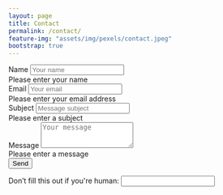 ```yaml
---
layout: page
title: Contact
permalink: /contact/
feature-img: "assets/img/pexels/contact.jpeg"
bootstrap: true
---
```


<style>
    .contact-form {
        max-width: 768px;
        margin: auto;
    }
</style>

<form name="contact" class="contact-form needs-validation" novalidate netlify netlify-honeypot="bot-field">
    <div class="form-group">
        <label for="name">Name</label>
        <input type="text" class="form-control" id="name" name="name" placeholder="Your name" required>
        <div class="invalid-feedback">
            Please enter your name
        </div>
    </div>
    <div class="form-group">
        <label for="email">Email</label>
        <input type="email" class="form-control" id="email" name="email" placeholder="Your email" required>
        <div class="invalid-feedback">
            Please enter your email address
        </div>
    </div>
    <div class="form-group">
        <label for="subject">Subject</label>
        <input type="text" class="form-control" id="subject" name="subject" placeholder="Message subject" required>
        <div class="invalid-feedback">
            Please enter a subject
        </div>
    </div>
    <div class="form-group">
        <label for="message">Message</label>
        <textarea class="form-control" id="message" name="message" rows="3" placeholder="Your message" required></textarea>
        <div class="invalid-feedback">
            Please enter a message
        </div>
    </div>
    <button type="submit" class="btn btn-primary btn-lg btn-block">Send</button>
    <p class="invisible">
        <label>Don’t fill this out if you're human: <input name="bot-field" /></label>
    </p>
</form>

<script>
// Example starter JavaScript for disabling form submissions if there are invalid fields
(function() {
  'use strict';
  window.addEventListener('load', function() {
    // Fetch all the forms we want to apply custom Bootstrap validation styles to
    var forms = document.getElementsByClassName('needs-validation');
    // Loop over them and prevent submission
    var validation = Array.prototype.filter.call(forms, function(form) {
      form.addEventListener('submit', function(event) {
        if (form.checkValidity() === false) {
          event.preventDefault();
          event.stopPropagation();
        }
        form.classList.add('was-validated');
      }, false);
    });
  }, false);
})();
</script>
